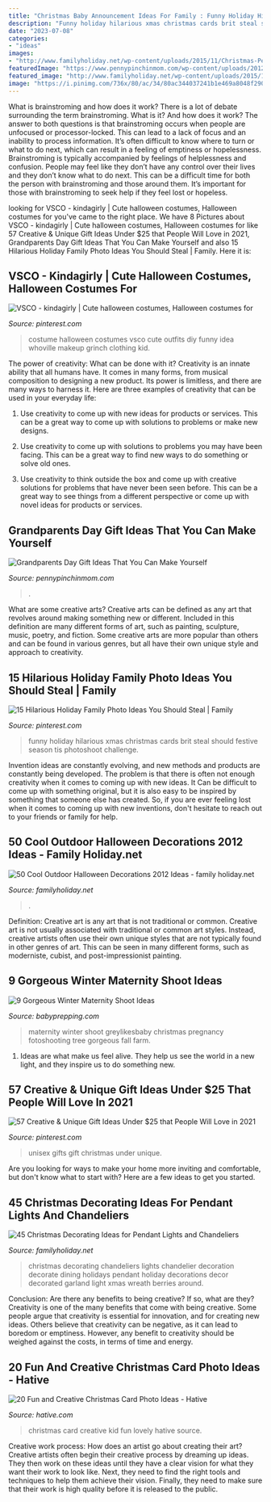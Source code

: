 ```yaml
---
title: "Christmas Baby Announcement Ideas For Family : Funny Holiday Hilarious Xmas Christmas Cards Brit Steal Should Festive Season Tis Photoshoot Challenge"
description: "Funny holiday hilarious xmas christmas cards brit steal should festive season tis photoshoot challenge"
date: "2023-07-08"
categories:
- "ideas"
images:
- "http://www.familyholiday.net/wp-content/uploads/2015/11/Christmas-Pendant-Lights-and-Chandeliers-1.jpg"
featuredImage: "https://www.pennypinchinmom.com/wp-content/uploads/2012/08/gramma-cookie-jar.jpg"
featured_image: "http://www.familyholiday.net/wp-content/uploads/2015/11/Christmas-Pendant-Lights-and-Chandeliers-1.jpg"
image: "https://i.pinimg.com/736x/80/ac/34/80ac344037241b1e469a8048f290500f--holiday-family-photos-xmas-photos.jpg"
---
```



What is brainstroming and how does it work?
There is a lot of debate surrounding the term brainstroming. What is it? And how does it work? The answer to both questions is that brainstroming occurs when people are unfocused or processor-locked. This can lead to a lack of focus and an inability to process information. It’s often difficult to know where to turn or what to do next, which can result in a feeling of emptiness or hopelessness.
Brainstroming is typically accompanied by feelings of helplessness and confusion. People may feel like they don’t have any control over their lives and they don’t know what to do next. This can be a difficult time for both the person with brainstroming and those around them. It’s important for those with brainstroming to seek help if they feel lost or hopeless.

	

		
looking for VSCO - kindagirly | Cute halloween costumes, Halloween costumes for you've came to the right place. We have 8 Pictures about VSCO - kindagirly | Cute halloween costumes, Halloween costumes for like 57 Creative &amp; Unique Gift Ideas Under $25 that People Will Love in 2021, Grandparents Day Gift Ideas That You Can Make Yourself and also 15 Hilarious Holiday Family Photo Ideas You Should Steal | Family. Here it is:
		
    
## VSCO - Kindagirly | Cute Halloween Costumes, Halloween Costumes For

<img loading=lazy src="https://i.pinimg.com/736x/86/a8/9a/86a89a8a4470b46fd03a5c96de527589.jpg" onerror="this.onerror=null;this.src='https://tse2.mm.bing.net/th?id=OIP.t58gEjRv-S632L8oYl75lAHaMr&amp;pid=15.1';" alt="VSCO - kindagirly | Cute halloween costumes, Halloween costumes for">

_Source: pinterest.com_

>costume halloween costumes vsco cute outfits diy funny idea whoville makeup grinch clothing kid. 

	

The power of creativity: What can be done with it?
Creativity is an innate ability that all humans have. It comes in many forms, from musical composition to designing a new product. Its power is limitless, and there are many ways to harness it. Here are three examples of creativity that can be used in your everyday life:
1. Use creativity to come up with new ideas for products or services. This can be a great way to come up with solutions to problems or make new designs.

2. Use creativity to come up with solutions to problems you may have been facing. This can be a great way to find new ways to do something or solve old ones.

3. Use creativity to think outside the box and come up with creative solutions for problems that have never been seen before. This can be a great way to see things from a different perspective or come up with novel ideas for products or services.

    
## Grandparents Day Gift Ideas That You Can Make Yourself

<img loading=lazy src="https://www.pennypinchinmom.com/wp-content/uploads/2012/08/gramma-cookie-jar.jpg" onerror="this.onerror=null;this.src='https://tse4.mm.bing.net/th?id=OIP.OJv2_4ThBBA2MUlUmtznmQHaKn&amp;pid=15.1';" alt="Grandparents Day Gift Ideas That You Can Make Yourself">

_Source: pennypinchinmom.com_

>. 

	

What are some creative arts?
Creative arts can be defined as any art that revolves around making something new or different. Included in this definition are many different forms of art, such as painting, sculpture, music, poetry, and fiction. Some creative arts are more popular than others and can be found in various genres, but all have their own unique style and approach to creativity.

    
## 15 Hilarious Holiday Family Photo Ideas You Should Steal | Family

<img loading=lazy src="https://i.pinimg.com/736x/80/ac/34/80ac344037241b1e469a8048f290500f--holiday-family-photos-xmas-photos.jpg" onerror="this.onerror=null;this.src='https://tse3.mm.bing.net/th?id=OIP.yOmUWV0_fm3SNBZJ2pYajQHaLH&amp;pid=15.1';" alt="15 Hilarious Holiday Family Photo Ideas You Should Steal | Family">

_Source: pinterest.com_

>funny holiday hilarious xmas christmas cards brit steal should festive season tis photoshoot challenge. 

	

Invention ideas are constantly evolving, and new methods and products are constantly being developed. The problem is that there is often not enough creativity when it comes to coming up with new ideas. It Can be difficult to come up with something original, but it is also easy to be inspired by something that someone else has created. So, if you are ever feeling lost when it comes to coming up with new inventions, don't hesitate to reach out to your friends or family for help.

    
## 50 Cool Outdoor Halloween Decorations 2012 Ideas - Family Holiday.net

<img loading=lazy src="https://www.familyholiday.net/wp-content/uploads/2012/09/Cool-Outdoor-Halloween-Decorations-2012-Ideas_061.jpg" onerror="this.onerror=null;this.src='https://tse4.mm.bing.net/th?id=OIP.KMBTpk64elFBtpaML3WVEwHaJ1&amp;pid=15.1';" alt="50 Cool Outdoor Halloween Decorations 2012 Ideas - family holiday.net">

_Source: familyholiday.net_

>. 

	

Definition: Creative art is any art that is not traditional or common.
Creative art is not usually associated with traditional or common art styles. Instead, creative artists often use their own unique styles that are not typically found in other genres of art. This can be seen in many different forms, such as moderniste, cubist, and post-impressionist painting.

    
## 9 Gorgeous Winter Maternity Shoot Ideas

<img loading=lazy src="https://www.babyprepping.com/wp-content/uploads/2015/11/GreyLikesBaby-LindseyOckerPhotography13_05.jpg" onerror="this.onerror=null;this.src='https://tse1.mm.bing.net/th?id=OIP.RucmubRKL8G49un9HRvJ1QHaLF&amp;pid=15.1';" alt="9 Gorgeous Winter Maternity Shoot Ideas">

_Source: babyprepping.com_

>maternity winter shoot greylikesbaby christmas pregnancy fotoshooting tree gorgeous fall farm. 

	

1. Ideas are what make us feel alive. They help us see the world in a new light, and they inspire us to do something new.

    
## 57 Creative &amp; Unique Gift Ideas Under $25 That People Will Love In 2021

<img loading=lazy src="https://i.pinimg.com/736x/55/4a/f6/554af67aee5fbdd11cfac6efa2200c4e.jpg" onerror="this.onerror=null;this.src='https://tse2.mm.bing.net/th?id=OIP.n7-iaVJWoix8Dmy_f2EYAwHaLG&amp;pid=15.1';" alt="57 Creative &amp; Unique Gift Ideas Under $25 that People Will Love in 2021">

_Source: pinterest.com_

>unisex gifts gift christmas under unique. 

	

Are you looking for ways to make your home more inviting and comfortable, but don't know what to start with? Here are a few ideas to get you started. 

    
## 45 Christmas Decorating Ideas For Pendant Lights And Chandeliers

<img loading=lazy src="http://www.familyholiday.net/wp-content/uploads/2015/11/Christmas-Pendant-Lights-and-Chandeliers-1.jpg" onerror="this.onerror=null;this.src='https://tse3.mm.bing.net/th?id=OIP.wpXiUMfxZrKXup0netqp_AHaLH&amp;pid=15.1';" alt="45 Christmas Decorating Ideas for Pendant Lights and Chandeliers">

_Source: familyholiday.net_

>christmas decorating chandeliers lights chandelier decoration decorate dining holidays pendant holiday decorations decor decorated garland light xmas wreath berries around. 

	

Conclusion: Are there any benefits to being creative? If so, what are they?
Creativity is one of the many benefits that come with being creative. Some people argue that creativity is essential for innovation, and for creating new ideas. Others believe that creativity can be negative, as it can lead to boredom or emptiness. However, any benefit to creativity should be weighed against the costs, in terms of time and energy.

    
## 20 Fun And Creative Christmas Card Photo Ideas - Hative

<img loading=lazy src="https://hative.com/wp-content/uploads/2014/11/christmas-card-photo-ideas/3-christmas-card-photo-ideas.jpg" onerror="this.onerror=null;this.src='https://tse2.mm.bing.net/th?id=OIP.G0ebp9ssW7UpICKmakmS1QHaLG&amp;pid=15.1';" alt="20 Fun and Creative Christmas Card Photo Ideas - Hative">

_Source: hative.com_

>christmas card creative kid fun lovely hative source. 

	

Creative work process: How does an artist go about creating their art?
Creative artists often begin their creative process by dreaming up ideas. They then work on these ideas until they have a clear vision for what they want their work to look like. Next, they need to find the right tools and techniques to help them achieve their vision. Finally, they need to make sure that their work is high quality before it is released to the public.

